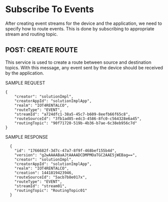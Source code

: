 # Subscribe To Events
After creating event streams for the device and the application, we need to specify how to route events. This is done by subscribing to appropriate stream and routing topic.

## POST: CREATE ROUTE
This service is used to create a route between source and destination topics. With this message, any event sent by the device should be received by the application.

SAMPLE REQUEST
```
{
    "creator": "solutionImpl",
    "creatorAppId": "solutionImplApp",
    "realm": "IOT4RENTALCO",
    "routeType": "EVENT",
    "streamId": "a724dfc1-38a5-45c7-b609-8eefb66f65c8",
    "routeSourceId": "3fb1ad85-edc3-4586-8fc0-c564328e6a45",
    "routingTopic": "90f71720-519b-4b36-b7ae-6c38eb956c7d"
}
```
SAMPLE RESPONSE
```
  {
    "id": "1766682f-3d7c-47a7-8f9f-468bef155b4d",
    "version": "g2wAAAABaAJtAAAADCDMPMOaTGC2AAE5jWEBag==",
    "creator": "solutionImpl",
    "creatorAppId": "solutionImplApp",
    "realm": "IOT4RENTALCO",
    "creation": 1441819423946,
    "routeSourceId": "5acb7b8e017x",
    "routeType": "EVENT",
    "streamId": "stream01",
    "routingTopic": "RoutingTopic01"
  }
```